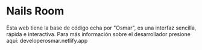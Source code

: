 # Nails Room
Esta web tiene la base de código echa por "Osmar", es una interfaz sencilla, rápida e interactiva. Para más información sobre el desarrollador presione aquí: developerosmar.netlify.app
